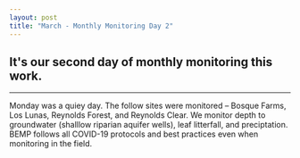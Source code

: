 ```yaml
---
layout: post
title: "March - Monthly Monitoring Day 2" 
---
```


It's our second day of monthly monitoring this work.  
----
****
Monday was a quiey day. The follow sites were monitored – Bosque Farms, Los Lunas, Reynolds Forest, and Reynolds Clear.
We monitor depth to groundwater (shalllow riparian aquifer wells), leaf litterfall, and preciptation. BEMP follows all COVID-19
protocols and best practices even when monitoring in the field.


